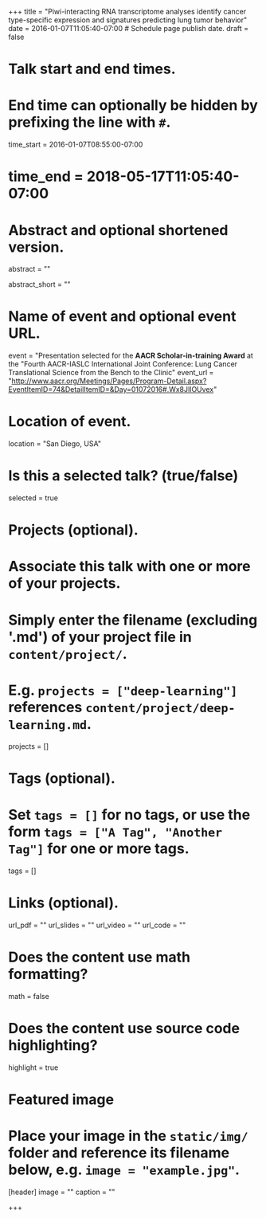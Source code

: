 +++
title = "Piwi-interacting RNA transcriptome analyses identify cancer type-specific expression and signatures predicting lung tumor behavior"
date = 2016-01-07T11:05:40-07:00  # Schedule page publish date.
draft = false

# Talk start and end times.
#   End time can optionally be hidden by prefixing the line with `#`.
time_start = 2016-01-07T08:55:00-07:00
# time_end = 2018-05-17T11:05:40-07:00

# Abstract and optional shortened version.
abstract = ""  

abstract_short = ""

# Name of event and optional event URL.
event = "Presentation selected for the **AACR Scholar-in-training Award** at the "Fourth AACR-IASLC International Joint Conference: Lung Cancer Translational Science from the Bench to the Clinic"
event_url = "http://www.aacr.org/Meetings/Pages/Program-Detail.aspx?EventItemID=74&DetailItemID=&Day=01072016#.Wx8JIlOUvex"

# Location of event.
location = "San Diego, USA"

# Is this a selected talk? (true/false)
selected = true

# Projects (optional).
#   Associate this talk with one or more of your projects.
#   Simply enter the filename (excluding '.md') of your project file in `content/project/`.
#   E.g. `projects = ["deep-learning"]` references `content/project/deep-learning.md`.
projects = []

# Tags (optional).
#   Set `tags = []` for no tags, or use the form `tags = ["A Tag", "Another Tag"]` for one or more tags.
tags = []

# Links (optional).
url_pdf = ""
url_slides = ""
url_video = ""
url_code = ""

# Does the content use math formatting?
math = false

# Does the content use source code highlighting?
highlight = true

# Featured image
# Place your image in the `static/img/` folder and reference its filename below, e.g. `image = "example.jpg"`.
[header]
image = ""
caption = ""

+++
